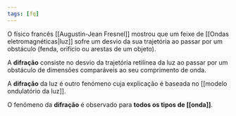 ```yaml
---
tags: [fq]
---
```


O físico francês [[Augustin-Jean Fresnel]] mostrou que um feixe de [[Ondas eletromagnéticas|luz]] sofre um desvio da sua trajetória ao passar por um obstáculo (fenda, orifício ou arestas de um objeto).

A **difração** consiste no desvio da trajetória retilínea da luz ao passar por um obstáculo de dimensões comparáveis ao seu comprimento de onda.

A **difração** da luz é outro fenómeno cuja explicação é baseada no [[modelo ondulatório da luz]].

O fenómeno da **difração** é observado para **todos os tipos de [[onda]]**.
